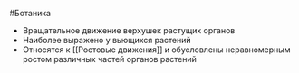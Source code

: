 #Ботаника 
- Вращательное движение верхушек растущих органов
- Наиболее выражено у вьющихся растений
- Относятся к [[Ростовые движения]] и обусловлены неравномерным ростом различных частей органов растений 
